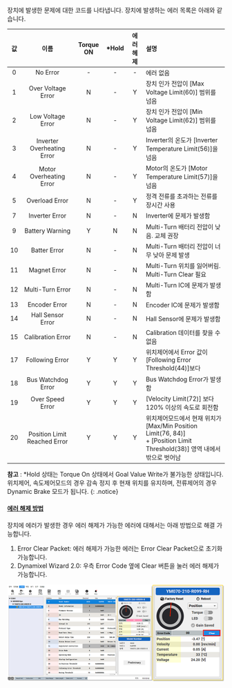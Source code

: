 장치에 발생한 문제에 대한 코드를 나타냅니다. 장치에 발생하는 에러 목록은 아래와 같습니다.

| 값 |           이름               | Torque ON  | *Hold | 에러헤제 | 설명                                                          |
|:--:|:----------------------------:|:---------:|:-----:|:--------:|:-------------------------------------------------------------|
| 0  | No Error                     | -         | -     | -        | 에러 없음                                                     |
| 1  | Over Voltage Error           | N         | -     | Y        | 장치 인가 전압이 [Max Voltage Limit(60)] 범위를 넘음            |
| 2  | Low Voltage Error            | N         | -     | Y        | 장치 인가 전압이 [Min Voltage Limit(62)] 범위를 넘음            |
| 3  | Inverter Overheating Error   | N         | -     | Y        | Inverter의 온도가 [Inverter Temperature Limit(56)]을 넘음      |
| 4  | Motor Overheating Error      | N         | -     | Y        | Motor의 온도가 [Motor Temperature Limit(57)]을 넘음            |
| 5  | Overload Error               | N         | -     | Y        | 정격 전류를 초과하는 전류를 장시간 사용                          |
| 7  | Inverter Error               | N         | -     | N        | Inverter에 문제가 발생함                                       |
| 9  | Battery Warning              | Y         | N     | N        | Multi-Turn 배터리 전압이 낮음. 교체 권장                        |
| 10 | Batter Error                 | N         | -     | N        | Multi-Turn 배터리 전압이 너무 낮아 문제 발생                    |
| 11 | Magnet Error                 | N         | -     | N        | Multi-Turn 위치를 잃어버림. Multi-Turn Clear 필요              |
| 12 | Multi-Turn Error             | N         | -     | N        | Multi-Turn IC에 문제가 발생함                                  |
| 13 | Encoder Error                | N         | -     | N        | Encoder IC에 문제가 발생함                                     |
| 14 | Hall Sensor Error            | N         | -     | N        | Hall Sensor에 문제가 발생함                                    |
| 15 | Calibration Error            | N         | -     | N        | Calibration 데이터를 찾을 수 없음                               |
| 17 | Following Error              | Y         | Y     | Y        | 위치제어에서 Error 값이 [Following Error Threshold(44)]보다     |
| 18 | Bus Watchdog Error           | Y         | Y     | Y        | Bus Watchdog Error가 발생함                                    |
| 19 | Over Speed Error             | Y         | Y     | Y        | [Velocity Limit(72)] 보다 120% 이상의 속도로 회전함             |
| 20 | Position Limit Reached Error | Y         | Y     | Y        | 위치제어모드에서 현재 위치가 [Max/Min Position Limit(76, 84)]<br /> + [Position Limit Threshold(38)] 영역 내에서 밖으로 벗어남 |


**참고** : *Hold 상태는 Torque On 상태에서 Goal Value Write가 불가능한 상태입니다. 위치제어, 속도제어모드의 경우 감속 정지 후 현재 위치를 유지하며, 전류제어의 경우 Dynamic Brake 모드가 됩니다.
{: .notice}


#### [에러 해제 방법](#에러-해제-방법)

장치에 에러가 발생한 경우 에러 해제가 가능한 에러에 대해서는 아래 방법으로 해결 가능합니다.   
1. Error Clear Packet: 에러 해제가 가능한 에러는 Error Clear Packet으로 초기화 가능합니다.
2. Dynamixel Wizard 2.0: 우측 Error Code 옆에 Clear 버튼을 눌러 에러 해제가 가능합니다.

![](/assets/images/dxl/y/clear_error.png)